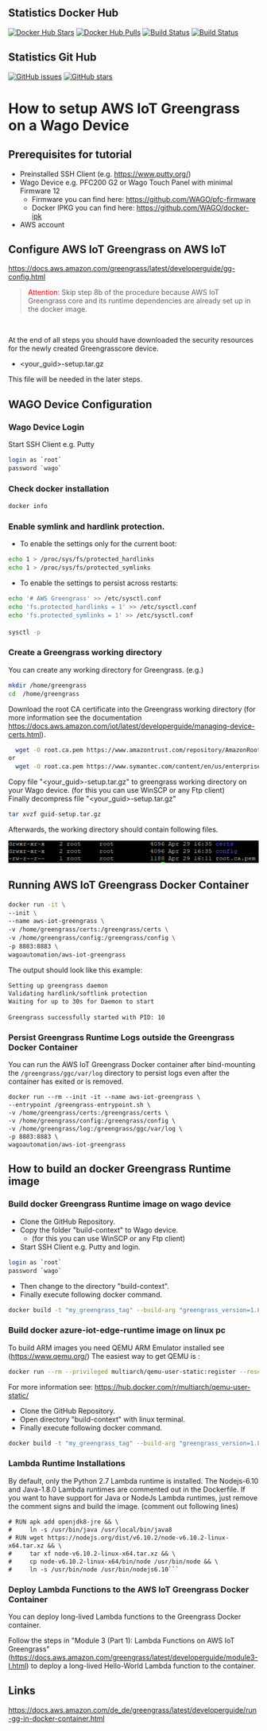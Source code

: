 ## Statistics Docker Hub

[![Docker Hub Stars](https://img.shields.io/docker/stars/wagoautomation/aws-iot-greengrass.svg?flat&logo=docker "Docker Hub Stars")](https://hub.docker.com/r/wagoautomation/azure-iot-edge)
[![Docker Hub Pulls](https://img.shields.io/docker/pulls/wagoautomation/aws-iot-greengrass.svg?flat&logo=docker "Docker Hub Stars")](https://hub.docker.com/r/wagoautomation/azure-iot-edge)
[![Build Status](https://img.shields.io/docker/cloud/build/wagoautomation/aws-iot-greengrass.svg?flat&logo=docker "DockerHub Build")](https://hub.docker.com/r/wagoautomation/azure-iot-edge)
[![Build Status](https://dev.azure.com/WagoAutomation/aws-iot-greengrass/_apis/build/status/WAGO.aws-iot-greengrass?branchName=azure-pipelines)](https://dev.azure.com/WagoAutomation/aws-iot-greengrass/_build/latest?definitionId=1&branchName=azure-pipelines)

## Statistics Git Hub

[![GitHub issues](https://img.shields.io/github/issues/WAGO/aws-iot-greengrass.svg "GitHub issues")](https://github.com/WAGO/aws-iot-greengrass/issues)
[![GitHub stars](https://img.shields.io/github/stars/WAGO/aws-iot-greengrass.svg "GitHub stars")](https://github.com/WAGO/aws-iot-greengrass/stargazers)


# How to setup AWS IoT Greengrass on a Wago Device

## Prerequisites for tutorial
- Preinstalled SSH Client (e.g. https://www.putty.org/)
- Wago Device e.g. PFC200 G2 or Wago Touch Panel with minimal Firmware 12
  - Firmware you can find here: https://github.com/WAGO/pfc-firmware
  - Docker IPKG you can find here: https://github.com/WAGO/docker-ipk
- AWS account 
 

 ## Configure AWS IoT Greengrass on AWS IoT
 https://docs.aws.amazon.com/greengrass/latest/developerguide/gg-config.html 

> <span style="color:red;"> Attention: </span> Skip step 8b of the procedure because AWS IoT Greengrass core and its runtime dependencies are already set up in the docker image.
<br> 

At the end of all steps you should have downloaded the security resources for the newly created Greengrasscore device. 
- <your_guid>-setup.tar.gz <br>

This file will be needed in the later steps. 

## WAGO Device Configuration

### Wago Device Login
Start SSH Client e.g. Putty 
 ```bash
login as `root`
password `wago`
 ```
### Check docker installation
```bash
docker info
 ```

### Enable symlink and hardlink protection. 
* To enable the settings only for the current boot:

``` bash
echo 1 > /proc/sys/fs/protected_hardlinks
echo 1 > /proc/sys/fs/protected_symlinks
```

* To enable the settings to persist across restarts:

``` bash
echo '# AWS Greengrass' >> /etc/sysctl.conf
echo 'fs.protected_hardlinks = 1' >> /etc/sysctl.conf
echo 'fs.protected_symlinks = 1' >> /etc/sysctl.conf

sysctl -p
```

### Create a Greengrass working directory

You can create any working directory for Greengrass. (e.g.)

``` bash
mkdir /home/greengrass
cd  /home/greengrass
```

Download the root CA certificate into the Greengrass working directory (for more information see the documentation https://docs.aws.amazon.com/iot/latest/developerguide/managing-device-certs.html).

``` bash
  wget -O root.ca.pem https://www.amazontrust.com/repository/AmazonRootCA1.pem
or
  wget -O root.ca.pem https://www.symantec.com/content/en/us/enterprise/verisign/roots/VeriSign-Class%203-Public-Primary-Certification-Authority-G5.pem
```

Copy file "<your_guid>-setup.tar.gz" to greengrass working directory on your Wago device. (for this you can use WinSCP or any Ftp client) <br> 
Finally decompress file "<your_guid>-setup.tar.gz"

``` bash
tar xvzf guid-setup.tar.gz
```

Afterwards, the working directory should contain following files.
<br>
<div style="text-align">
<img src="images/working_folder.png"
     alt="working_folder"/>
</div>

## Running AWS IoT Greengrass Docker Container

``` bash
docker run -it \
--init \
--name aws-iot-greengrass \
-v /home/greengrass/certs:/greengrass/certs \
-v /home/greengrass/config:/greengrass/config \
-p 8883:8883 \
wagoautomation/aws-iot-greengrass
```

The output should look like this example:
```
Setting up greengrass daemon
Validating hardlink/softlink protection
Waiting for up to 30s for Daemon to start

Greengrass successfully started with PID: 10
```

### Persist Greengrass Runtime Logs outside the Greengrass Docker Container
You can run the AWS IoT Greengrass Docker container after bind-mounting the ```/greengrass/ggc/var/log``` directory to persist logs even after the container has exited or is removed.
```
docker run --rm --init -it --name aws-iot-greengrass \
--entrypoint /greengrass-entrypoint.sh \
-v /home/greengrass/certs:/greengrass/certs \
-v /home/greengrass/config:/greengrass/config \
-v /home/greengrass/log:/greengrass/ggc/var/log \
-p 8883:8883 \
wagoautomation/aws-iot-greengrass
```

## How to build an docker Greengrass Runtime image

### Build docker Greengrass Runtime image on wago device
- Clone the GitHub Repository.
- Copy the folder "build-context" to Wago device. 
  - (for this you can use WinSCP or any Ftp client) 
- Start SSH Client e.g. Putty  and login.
 ```bash
login as `root`
password `wago`
 ```
- Then change to the directory "build-context".
- Finally execute following docker command. 

```bash
docker build -t "my_greengrass_tag" --build-arg "greengrass_version=1.8.1" .
```

### Build docker azure-iot-edge-runtime image on linux pc
To build ARM images you need QEMU ARM Emulator installed see (https://www.qemu.org/) 
The easiest way to get QEMU is :
```bash
docker run --rm --privileged multiarch/qemu-user-static:register --reset
```
For more information see: https://hub.docker.com/r/multiarch/qemu-user-static/

- Clone the GitHub Repository.
- Open directory "build-context" with linux terminal.
- Finally execute following docker command. 

```bash
docker build -t "my_greengrass_tag" --build-arg "greengrass_version=1.8.1" .
```


### Lambda Runtime Installations
By default, only the Python 2.7 Lambda runtime is installed. The Nodejs-6.10 and Java-1.8.0 Lambda runtimes are commented out in the Dockerfile. If you want to have support for Java or NodeJs Lambda runtimes, just remove the comment signs and build the image. (comment out following lines)  

```
# RUN apk add openjdk8-jre && \
#     ln -s /usr/bin/java /usr/local/bin/java8
# RUN wget https://nodejs.org/dist/v6.10.2/node-v6.10.2-linux-x64.tar.xz && \
#     tar xf node-v6.10.2-linux-x64.tar.xz && \
#     cp node-v6.10.2-linux-x64/bin/node /usr/bin/node && \
#     ln -s /usr/bin/node /usr/bin/nodejs6.10```
```

### Deploy Lambda Functions to the AWS IoT Greengrass Docker Container


You can deploy long-lived Lambda functions to the Greengrass Docker container.

Follow the steps in "Module 3 (Part 1): Lambda Functions on AWS IoT Greengrass" (https://docs.aws.amazon.com/greengrass/latest/developerguide/module3-I.html) to deploy a long-lived Hello-World Lambda function to the container.

## Links

https://docs.aws.amazon.com/de_de/greengrass/latest/developerguide/run-gg-in-docker-container.html